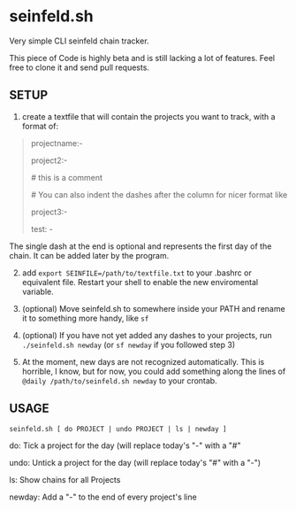 seinfeld.sh
============

Very simple CLI seinfeld chain tracker.

This piece of Code is highly beta and is still lacking a lot of features. Feel free to clone it and send pull requests.

SETUP
-----

1. create a textfile that will contain the projects you want to track, with a format of:

> projectname:-
> 
> project2:-
> 
> \# this is a comment
> 
> \# You can also indent the dashes after the column for nicer format like
> 
> project3:-
> 
> test:    -

The single dash at the end is optional and represents the first day of the chain. It can be added later by the program.

2. add ```export SEINFILE=/path/to/textfile.txt``` to your .bashrc or equivalent file. Restart your shell to enable the new enviromental variable.

3. (optional) Move seinfeld.sh to somewhere inside your PATH and rename it to something more handy, like ```sf```

4. (optional) If you have not yet added any dashes to your projects, run ```./seinfeld.sh newday``` (or ```sf newday``` if you followed step 3)

5. At the moment, new days are not recognized automatically. This is horrible, I know, but for now, you could add something along the lines of ```@daily /path/to/seinfeld.sh newday``` to your crontab.

USAGE
-----

    seinfeld.sh [ do PROJECT | undo PROJECT | ls | newday ]

do:     Tick a project for the day (will replace today's "-" with a "#"

undo:   Untick a project for the day (will replace today's "#" with a "-")

ls:     Show chains for all Projects

newday: Add a "-" to the end of every project's line
